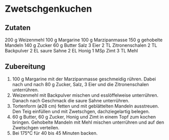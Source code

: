 Zwetschgenkuchen
================

Zutaten
-------
200 g Weizenmehl
100 g Margarine
100 g Marzipanmasse
150 g gehobelte Mandeln
140 g Zucker
60 g Butter
Salz
3 Eier
2 TL Zitronenschalen
2 TL Backpulver
2 EL saure Sahne
2 EL Honig
1 MSp Zimt
3 TL Mehl

Zubereitung
-----------
1. 100 g Margarine mit der Marzipanmasse geschmeidig rühren. Dabei nach und nach 80 g Zucker, Salz, 3 Eier und die Zitronenschalen unterrühren. 
2. Weizenmehl mit Backpulver mischen und esslöffelweise unterrühren. Danach nach Geschmack die saure Sahne unterrühren. 
3. Tortenform (ø28 cm) fetten und mit geblättelten Mandeln ausstreuen. Den Teig einfüllen und mit Zwetschgen, dachziegelartig belegen. 
4. 60 g Butter, 60 g Zucker, Honig und Zimt in einem Topf zum kochen bringen. Gehobelte Mandeln mit Mehl mischen unterrühren und auf den Zwetschgen verteilen.
5. Bei 175°C für 40 bis 45 Minuten backen.


